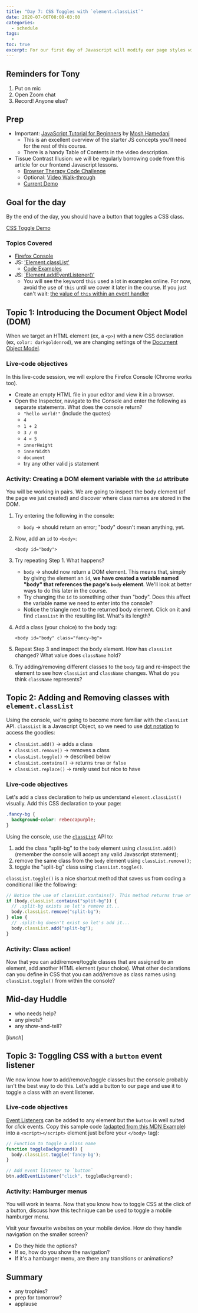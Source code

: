 ```yaml
---
title: "Day 7: CSS Toggles with `element.classList`"
date: 2020-07-06T08:00-03:00
categories:
  - schedule
tags:
  - 
toc: true
excerpt: For our first day of Javascript will modify our page styles with the `Element.classList` object.
---
```

## Reminders for Tony
1. Put on mic
2. Open Zoom chat
3. Record! Anyone else?

## Prep
- Important: [JavaScript Tutorial for Beginners](https://youtu.be/W6NZfCO5SIk) by [Mosh Hamedani](https://codewithmosh.com/)
  - This is an excellent overview of the starter JS concepts you'll need for the rest of this course.
  - There is a handy Table of Contents in the video description.
- Tissue Contrast Illusion: we will be regularly borrowing code from this article for our frontend Javascript lessons.
  - [Browser Therapy Code Challenge](http://browsertherapy.com/challenges/tissue-contrast/)
  - Optional: [Video Walk-through](https://youtu.be/izoeGPX5vfA)
  - [Current Demo](https://acidtone.github.io/illusions/tissue-contrast/)

## Goal for the day
By the end of the day, you should have a button that toggles a CSS class.

[CSS Toggle Demo](https://codepen.io/browsertherapy/pen/BajYPmK)

### Topics Covered
- [Firefox Console](https://developer.mozilla.org/en-US/docs/Tools/Browser_Console)
- JS: ['Element.classList'](https://developer.mozilla.org/en-US/docs/Web/API/Element/classList)
  - [Code Examples](https://developer.mozilla.org/en-US/docs/Web/API/Element/classList#Examples)
- JS: [`Element.addEventListener()'](https://developer.mozilla.org/en-US/docs/Web/API/EventTarget/addEventListener)
  - You will see the keyword `this` used a lot in examples online. For now, avoid the use of `this` until we cover it later in the course. If you just can't wait: [the value of `this` within an event handler](https://developer.mozilla.org/en-US/docs/Web/API/EventTarget/addEventListener#The_value_of_this_within_the_handler)

## Topic 1: Introducing the Document Object Model (DOM) 
When we target an HTML element (ex, a `<p>`) with a new CSS declaration (ex, `color: darkgoldenrod`), we are changing settings of the [Document Object Model](https://developer.mozilla.org/en-US/docs/Web/API/Document_Object_Model). 

### Live-code objectives
In this live-code session, we will explore the Firefox Console (Chrome works too).
- Create an empty HTML file in your editor and view it in a browser.
- Open the Inspector, navigate to the Console and enter the following as separate statements. What does the console return?
  - `"hello world!"` (include the quotes)
  - `4`
  - `1 + 2`
  - `3 / 0`
  - `4 < 5`
  - `innerHeight`
  - `innerWidth`
  - `document`
  - try any other valid js statement

### Activity: Creating a DOM element variable with the `id` attribute
You will be working in pairs. We are going to inspect the body element (of the page we just created) and discover where class names are stored in the DOM.
1. Try entering the following in the console:
    - `body` -> should return an error; "body" doesn't mean anything, yet.
2. Now, add an `id` to `<body>`:

    ```
    <body id="body">
    ```

3. Try repeating Step 1. What happens?
    - `body` -> should now return a DOM element. This means that, simply by giving the element an `id`, **we have created a variable named "body" that references the page's `body` element**. We'll look at better ways to do this later in the course.
    - Try changing the `id` to something other than "body". Does this affect the variable name we need to enter into the console?
    - Notice the triangle next to the returned body element. Click on it and find `classList` in the resulting list. What's its length?
4. Add a class (your choice) to the body tag:

    ```
    <body id="body" class="fancy-bg">
    ```

5. Repeat Step 3 and inspect the body element. How has `classList` changed? What value does `className` hold?
6. Try adding/removing different classes to the `body` tag and re-inspect the element to see how `classList` and `className` changes. What do you think `className` represents?

## Topic 2: Adding and Removing classes with `element.classList`
Using the console, we're going to become more familiar with the `classList` API. `classList` is a Javascript Object, so we need to use [dot notation](https://developer.mozilla.org/en-US/docs/Learn/JavaScript/Objects/Basics#Dot_notation) to access the goodies:
- `classList.add()` -> adds a class
- `classList.remove()` -> removes a class
- `classList.toggle()` -> described below
- `classList.contains()` -> returns `true` or `false`
- `classList.replace()` -> rarely used but nice to have

### Live-code objectives
Let's add a class declaration to help us understand `element.classList()` visually. Add this CSS declaration to your page:

```css
.fancy-bg {
  background-color: rebeccapurple;
}
```

Using the console, use the [`classList`](https://developer.mozilla.org/en-US/docs/Web/API/Element/classList) API to:
1. add the class "split-bg" to the `body` element using `classList.add()` (remember the console will accept any valid Javascript statement);
2. remove the same class from the `body` element using `classList.remove()`;
3. toggle the "split-bg" class using `classList.toggle()`.

`classList.toggle()` is a nice shortcut method that saves us from coding a conditional like the following:

```js
// Notice the use of classList.contains(). This method returns true or false; perfect for if/then statements.
if (body.classList.contains("split-bg")) {
  // .split-bg exists so let's remove it...
  body.classList.remove("split-bg");
} else {
  // .split-bg doesn't exist so let's add it...
  body.classList.add("split-bg");
}
```

### Activity: Class action!
Now that you can add/remove/toggle classes that are assigned to an element, add another HTML element (your choice). What other declarations can you define in CSS that you can add/remove as class names using `classList.toggle()` from within the console?

## Mid-day Huddle
- who needs help?
- any pivots?
- any show-and-tell?

[*lunch*]

## Topic 3: Toggling CSS with a `button` event listener
We now know how to add/remove/toggle classes but the console probably isn't the best way to do this. Let's add a button to our page and use it to toggle a class with an event listener.

### Live-code objectives
[Event Listeners](https://developer.mozilla.org/en-US/docs/Web/API/EventTarget/addEventListener) can be added to any element but the `button` is well suited for *click* events.
Copy this sample code ([adapted from this MDN Example](https://developer.mozilla.org/en-US/docs/Web/API/EventTarget/addEventListener#Add_a_simple_listener)) into a `<script></script>` element just before your `</body>` tag):

```js
// Function to toggle a class name
function toggleBackground() {
  body.classList.toggle('fancy-bg');
}

// Add event listener to `button`
btn.addEventListener("click", toggleBackground);
```

### Activity: Hamburger menus
You will work in teams. Now that you know how to toggle CSS at the click of a button, discuss how this technique can be used to toggle a mobile hamburger menu.

Visit your favourite websites on your mobile device. How do they handle navigation on the smaller screen?
- Do they hide the options?
- If so, how do you show the navigation? 
- If it's a hamburger menu, are there any transitions or animations?

## Summary
- any trophies?
- prep for tomorrow?
- applause
